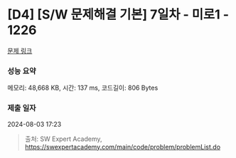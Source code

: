 # [D4] [S/W 문제해결 기본] 7일차 - 미로1 - 1226 

[문제 링크](https://swexpertacademy.com/main/code/problem/problemDetail.do?contestProbId=AV14vXUqAGMCFAYD) 

### 성능 요약

메모리: 48,668 KB, 시간: 137 ms, 코드길이: 806 Bytes

### 제출 일자

2024-08-03 17:23



> 출처: SW Expert Academy, https://swexpertacademy.com/main/code/problem/problemList.do